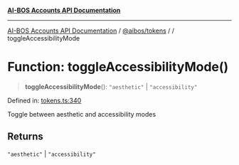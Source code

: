 [**AI-BOS Accounts API Documentation**](../../../README.md)

***

[AI-BOS Accounts API Documentation](../../../README.md) / [@aibos/tokens](../README.md) / [](../README.md) / toggleAccessibilityMode

# Function: toggleAccessibilityMode()

> **toggleAccessibilityMode**(): `"aesthetic"` \| `"accessibility"`

Defined in: [tokens.ts:340](https://github.com/pohlai88/accounts/blob/48103fb36d28b2b9bfb33472b6de2f719773cde9/packages/tokens/src/tokens.ts#L340)

Toggle between aesthetic and accessibility modes

## Returns

`"aesthetic"` \| `"accessibility"`
